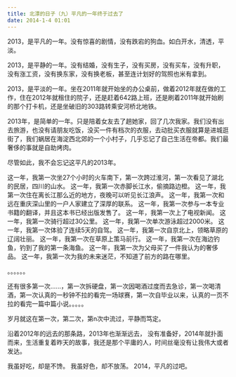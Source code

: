```yaml
---
title: 北漂的日子（九）平凡的一年终于过去了
date: 2014-1-4 01:01
---
```


2013，是平凡的一年。没有惊喜的剧情，没有跌宕的狗血。如白开水，清透，平淡。

2013，是平静的一年。没有结婚，没有生子，没有买房，没有买车，没有升职，没有涨工资，没有换东家，没有换老板，甚至连计划好的驾照也米有拿到。

2013，是平淡的一年。坐在2011年就开始坐的办公桌前，做着2012年就在做的工作，住在2012年就租住的院子，还是赶着642路上班，还是刷着2011年就开始刷的那个打卡机，还是坐破旧的303路转乘安河桥北地铁。

2013年，是简单的一年。只是陪着女友去了趟她家，回了几次我家。我们没有出去旅游，也没有请朋友吃饭，没买一件有档次的衣服，去动批买衣服就算是进城逛街了，我们蜗居在海淀西北郊的一个小村子，几乎忘记了自己生活在帝都。我们最奢侈的事就是自助烤肉。

尽管如此，我不会忘记这平凡的2013年。

这一年，我第一次坐27个小时的火车南下，第一次跨过淮河，第一次看见了湖北的民居，四川的山水。
这一年，我第一次赤脚长江水，偷摘路边橙。
这一年，我第一次住在离长江那么近的地方，夜晚可以听见长江浪声。
这一年，我第一次和远在重庆深山里的一户人家建立了深厚的联系。
这一年，我第一次参与一本专业书籍的翻译，并且这本书已经出版发售了。
这一年，我第一次上了电视新闻。
这一年，我第一次骑行超过30公里。
这一年，我第一次单次游泳超过2000米。
这一年，我第一次体验了连续5天的自驾。
这一年，我第一次自京北上，领略草原的辽阔壮丽。
这一年，我第一次在草原上策马前行。
这一年，我第一次在海边钓鱼，钓到了我的第一条海鱼。
这一年，我第一次为父母买了一件我认为的奢侈品。
这一年，我第一次为我的未来迷茫，不知道了前方的路在哪里。

。。。。。。

还有很多第一次......，第一次拆硬盘，第一次因喝酒过度而去急诊，第一次喝清酒，第一次认真的一秒钟不拉的看完一场球赛，第一次自毕业以来，认真的一页不拉的看完一篇中篇小说。。。。。

岁月就这在第一次，第二次，第n次中流过，平静而笃定。

沿着2012年的远去的那条路，2013年也渐渐远去， 没有准备好，2014年就扑面而来，生活重复着昨天的故事，我还是那个平庸的人，时间丝毫没有让我伟大或者发达。

我虽好吃，却是不馋。
我虽好色，却不放荡。
2014，平凡的过吧。 